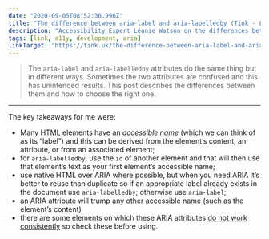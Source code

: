 ```yaml
---
date: "2020-09-05T08:52:36.996Z"
title: "The difference between aria-label and aria-labelledby (Tink - Léonie Watson)"
description: "Accessibility Expert Léonie Watson on the differences between aria-label and aria-labelledby and how to choose the right one"
tags: [link, a11y, development, aria]
linkTarget: "https://tink.uk/the-difference-between-aria-label-and-aria-labelledby/"
---
```

> The `aria-label` and `aria-labelledby` attributes do the same thing but in different ways. Sometimes the two attributes are confused and this has unintended results. This post describes the differences between them and how to choose the right one.
---

The key takeaways for me were:

- Many HTML elements have an _accessible name_ (which we can think of as its “label”) and this can be derived from the element’s content, an attribute, or from an associated element; 
- for `aria-labelledby`, use the `id` of another element and that will then use that element’s text as your first element’s accessible name;
- use native HTML over ARIA where possible, but when you need ARIA it’s better to reuse than duplicate so if an appropriate label already exists in the document use `aria-labelledby`; otherwise use `aria-label`;
- an ARIA attribute will trump any other accessible name (such as the element’s content)
- there are some elements on which these ARIA attributes [do not work consistently](https://developer.paciellogroup.com/blog/2017/07/short-note-on-aria-label-aria-labelledby-and-aria-describedby/) so check these before using.
